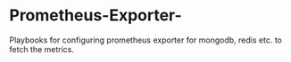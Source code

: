 # Prometheus-Exporter-
Playbooks for configuring  prometheus exporter for mongodb, redis etc. to fetch the metrics.

